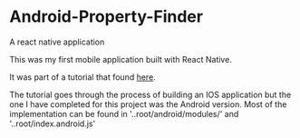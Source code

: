 # Android-Property-Finder
A react native application 

This was my first mobile application built with React Native.

It was part of a tutorial that found [here](https://www.raywenderlich.com/126063/react-native-tutorial).

The tutorial goes through the process of building an IOS application but the one I have completed for this project
was the Android version. Most of the implementation can be found in '..root/android/modules/' and '..root/index.android.js'


